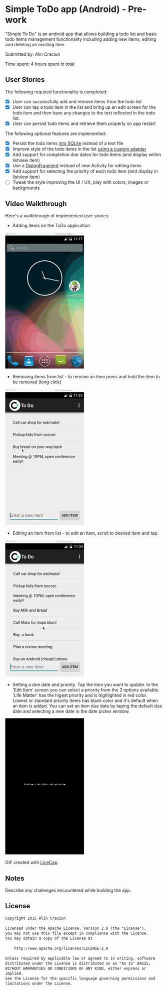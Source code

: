 # Simple ToDo app (Android) - Pre-work

"Simple To Do" is an android app that allows building a todo list and basic todo items management functionality including adding new items, editing and deleting an existing item.

Submitted by: Alin Craciun

Time spent: 4 hours spent in total

## User Stories

The following required functionality is completed:

* [x] User can successfully add and remove items from the todo list
* [x] User can tap a todo item in the list and bring up an edit screen for the todo item and then have any changes to the text reflected in the todo list.
* [x] User can persist todo items and retrieve them properly on app restart

The following optional features are implemented:

* [x] Persist the todo items [into SQLite](http://guides.codepath.com/android/Persisting-Data-to-the-Device#sqlite) instead of a text file
* [x] Improve style of the todo items in the list [using a custom adapter](http://guides.codepath.com/android/Using-an-ArrayAdapter-with-ListView)
* [x] Add support for completion due dates for todo items (and display within listview item)
* [x] Use a [DialogFragment](http://guides.codepath.com/android/Using-DialogFragment) instead of new Activity for editing items
* [x] Add support for selecting the priority of each todo item (and display in listview item)
* [ ] Tweak the style improving the UI / UX, play with colors, images or backgrounds

## Video Walkthrough 

Here's a walkthrough of implemented user stories:

* Adding items on the ToDo application

<img src='resources/raw/todo_userStory1.gif' title='ToDo - Add Item- Video Walkthrough' width='50%' alt='Video Walkthrough' />

* Removing items from list - to remove an item press and hold the item to be removed (long click)

<img src='resources/raw/todo_userStory2.gif' title='ToDo - Remove Item- Video Walkthrough' width='50%' alt='Video Walkthrough' />

* Editing an item from list - to edit an item, scroll to desired item and tap.

<img src='resources/raw/todo_userStory3.gif' title='Video Walkthrough' width='50%' alt='Video Walkthrough' />

* Setting a due date and priority. Tap the item you want to update. In the 'Edit Item' screen you can select a priority from the 3 options available. 'Life Matter' has the higest priority and is highlighted in red color. Lowest or standard priority items has black color and it's default when an item is added. You can set an item due date by taping the default due date and selecting a new date in the date picker window. 

<img src='resources/raw/todo_userStory4.gif' title='Video Walkthrough' width='50%' alt='Video Walkthrough' /> 

GIF created with [LiceCap](http://www.cockos.com/licecap/).

## Notes

Describe any challenges encountered while building the app.

## License

    Copyright 2015 Alin Craciun

    Licensed under the Apache License, Version 2.0 (the "License");
    you may not use this file except in compliance with the License.
    You may obtain a copy of the License at

        http://www.apache.org/licenses/LICENSE-2.0

    Unless required by applicable law or agreed to in writing, software
    distributed under the License is distributed on an "AS IS" BASIS,
    WITHOUT WARRANTIES OR CONDITIONS OF ANY KIND, either express or implied.
    See the License for the specific language governing permissions and
    limitations under the License.
